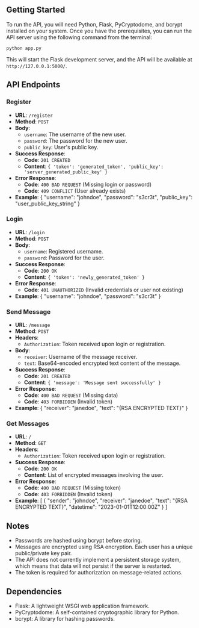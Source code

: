 ## Getting Started

To run the API, you will need Python, Flask, PyCryptodome, and bcrypt installed on your system. Once you have the prerequisites, you can run the API server using the following command from the terminal:

```
python app.py
```

This will start the Flask development server, and the API will be available at `http://127.0.0.1:5000/`.

## API Endpoints

### Register

- **URL**: `/register`
- **Method**: `POST`
- **Body**:
  - `username`: The username of the new user.
  - `password`: The password for the new user.
  - `public_key`: User's public key.
- **Success Response**: 
  - **Code**: `201 CREATED`
  - **Content**: `{ 'token': 'generated_token', 'public_key': 'server_generated_public_key' }`
- **Error Response**:
  - **Code**: `400 BAD REQUEST` (Missing login or password)
  - **Code**: `409 CONFLICT` (User already exists)
- **Example**:
  {
    "username": "johndoe",
    "password": "s3cr3t",
    "public_key": "user_public_key_string"
  }

### Login

- **URL**: `/login`
- **Method**: `POST`
- **Body**:
  - `username`: Registered username.
  - `password`: Password for the user.
- **Success Response**: 
  - **Code**: `200 OK`
  - **Content**: `{ 'token': 'newly_generated_token' }`
- **Error Response**:
  - **Code**: `401 UNAUTHORIZED` (Invalid credentials or user not existing)
- **Example**:
  {
    "username": "johndoe",
    "password": "s3cr3t"
  }

### Send Message

- **URL**: `/message`
- **Method**: `POST`
- **Headers**:
  - `Authorization`: Token received upon login or registration.
- **Body**:
  - `receiver`: Username of the message receiver.
  - `text`: Base64-encoded encrypted text content of the message.
- **Success Response**: 
  - **Code**: `201 CREATED`
  - **Content**: `{ 'message': 'Message sent successfully' }`
- **Error Response**:
  - **Code**: `400 BAD REQUEST` (Missing data)
  - **Code**: `403 FORBIDDEN` (Invalid token)
- **Example**:
  {
    "receiver": "janedoe",
    "text": "{RSA ENCRYPTED TEXT}"
  }

### Get Messages

- **URL**: `/`
- **Method**: `GET`
- **Headers**:
  - `Authorization`: Token received upon login or registration.
- **Success Response**: 
  - **Code**: `200 OK`
  - **Content**: List of encrypted messages involving the user.
- **Error Response**:
  - **Code**: `400 BAD REQUEST` (Missing token)
  - **Code**: `403 FORBIDDEN` (Invalid token)
- **Example**: 
[
    {
      "sender": "johndoe",
      "receiver": "janedoe",
      "text": "{RSA ENCRYPTED TEXT}",
      "datetime": "2023-01-01T12:00:00Z"
    }
]

## Notes

- Passwords are hashed using bcrypt before storing.
- Messages are encrypted using RSA encryption. Each user has a unique public/private key pair.
- The API does not currently implement a persistent storage system, which means that data will not persist if the server is restarted.
- The token is required for authorization on message-related actions.

## Dependencies

- Flask: A lightweight WSGI web application framework.
- PyCryptodome: A self-contained cryptographic library for Python.
- bcrypt: A library for hashing passwords.
